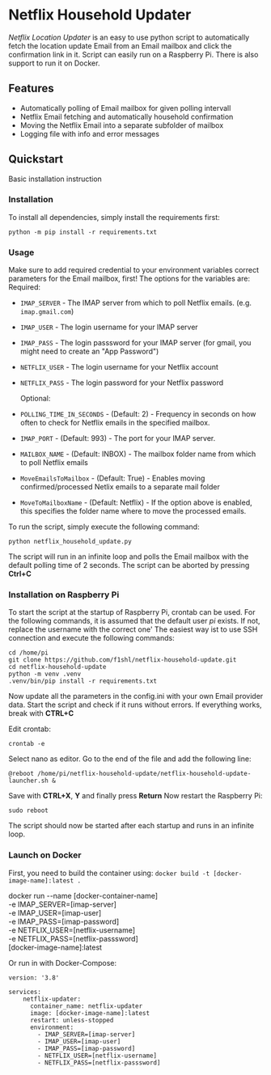 # Netflix Household Updater

*Netflix Location Updater* is an easy to use python script to automatically fetch the location update 
Email from an Email mailbox and click the confirmation link in it.
Script can easily run on a Raspberry Pi. There is also support to run it on Docker.

## Features

- Automatically polling of Email mailbox for given polling intervall
- Netflix Email fetching and automatically household confirmation
- Moving the Netflix Email into a separate subfolder of mailbox
- Logging file with info and error messages

## Quickstart

Basic installation instruction

### Installation

To install all dependencies, simply install the requirements first:

    python -m pip install -r requirements.txt

### Usage

Make sure to add required credential to your environment variables correct parameters for the Email mailbox, first!
The options for the variables are:
Required:
- `IMAP_SERVER` - The IMAP server from which to poll Netflix emails. (e.g. `imap.gmail.com`) 
- `IMAP_USER` - The login username for your IMAP server 
- `IMAP_PASS` - The login passsword for your IMAP server (for gmail, you might need to create an "App Password")
- `NETFLIX_USER` - The login username for your Netflix account
- `NETFLIX_PASS` - The login password for your Netflix password
  
  Optional:
- `POLLING_TIME_IN_SECONDS` - (Default: 2) - Frequency in seconds on how often to check for Netflix emails in the specified mailbox.
- `IMAP_PORT` - (Default: 993) - The port for your IMAP server.
- `MAILBOX_NAME` - (Default: INBOX) - The mailbox folder name from which to poll Netflix emails
- `MoveEmailsToMailbox` - (Default: True) - Enables moving confirmed/processed Netlix emails to a separate mail folder
- `MoveToMailboxName` - (Default: Netflix) - If the option above is enabled, this specifies the folder name where to move the processed emails.

To run the script, simply execute the following command:

    python netflix_household_update.py

The script will run in an infinite loop and polls the Email mailbox with the default polling time of 2 seconds.
The script can be aborted by pressing **Ctrl+C**

### Installation on Raspberry Pi

To start the script at the startup of Raspberry Pi, crontab can be used. 
For the following commands, it is assumed that the default user *pi* exists. If not, replace the username with the correct one'
The easiest way ist to use SSH connection and execute the following commands:

    cd /home/pi
    git clone https://github.com/f1shl/netflix-household-update.git
    cd netflix-household-update
    python -m venv .venv
    .venv/bin/pip install -r requirements.txt

Now update all the parameters in the config.ini with your own Email provider data.
Start the script and check if it runs without errors.
If everything works, break with **CTRL+C**

Edit crontab:

    crontab -e

Select nano as editor. Go to the end of the file and add the following line:

    @reboot /home/pi/netflix-household-update/netflix-household-update-launcher.sh &

Save with **CTRL+X**, **Y** and finally press **Return**
Now restart the Raspberry Pi:

    sudo reboot

The script should now be started after each startup and runs in an infinite loop.

### Launch on Docker
First, you need to build the container using:
`docker build -t [docker-image-name]:latest .`

docker run --name [docker-container-name] \
            -e IMAP_SERVER=[imap-server] \
            -e IMAP_USER=[imap-user] \
            -e IMAP_PASS=[imap-password] \
            -e NETFLIX_USER=[netflix-username] \
            -e NETFLIX_PASS=[netflix-passsword] \
            [docker-image-name]:latest

Or run in with Docker-Compose:
```
version: '3.8'

services:
    netflix-updater:
      container_name: netflix-updater
      image: [docker-image-name]:latest
      restart: unless-stopped
      environment:
        - IMAP_SERVER=[imap-server]
        - IMAP_USER=[imap-user]
        - IMAP_PASS=[imap-password]
        - NETFLIX_USER=[netflix-username]
        - NETFLIX_PASS=[netflix-passsword]
```
